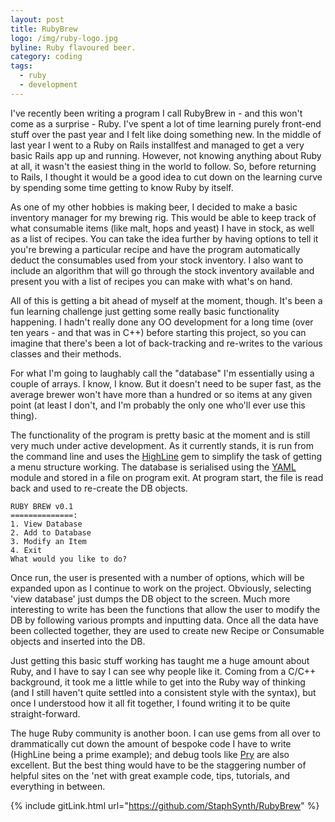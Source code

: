 ```yaml
---
layout: post
title: RubyBrew
logo: /img/ruby-logo.jpg
byline: Ruby flavoured beer.
category: coding
tags:
  - ruby
  - development
---
```


I've recently been writing a program I call RubyBrew in - and this won't come as a surprise - Ruby. I've spent a lot of time learning purely front-end stuff over the past year and I felt like doing something new. In the middle of last year I went to a Ruby on Rails installfest and managed to get a very basic Rails app up and running. However, not knowing anything about Ruby at all, it wasn't the easiest thing in the world to follow. So, before returning to Rails, I thought it would be a good idea to cut down on the learning curve by spending some time getting to know Ruby by itself.

As one of my other hobbies is making beer, I decided to make a basic inventory manager for my brewing rig. This would be able to keep track of what consumable items (like malt, hops and yeast) I have in stock, as well as a list of recipes. You can take the idea further by having options to tell it you're brewing a particular recipe and have the program automatically deduct the consumables used from your stock inventory. I also want to include an algorithm that will go through the stock inventory available and present you with a list of recipes you can make with what's on hand.

All of this is getting a bit ahead of myself at the moment, though. It's been a fun learning challenge just getting some really basic functionality happening. I hadn't really done any OO development for a long time (over ten years - and that was in C++) before starting this project, so you can imagine that there's been a lot of back-tracking and re-writes to the various classes and their methods.

For what I'm going to laughably call the "database" I'm essentially using a couple of arrays. I know, I know. But it doesn't need to be super fast, as the average brewer won't have more than a hundred or so items at any given point (at least I don't, and I'm probably the only one who'll ever use this thing).

The functionality of the program is pretty basic at the moment and is still very much under active development. As it currently stands, it is run from the command line and uses the [HighLine](https://github.com/JEG2/highline) gem to simplify the task of getting a menu structure working. The database is serialised using the [YAML](https://ruby-doc.org/stdlib-2.1.0/libdoc/yaml/rdoc/YAML.html) module and stored in a file on program exit. At program start, the file is read back and used to re-create the DB objects.

```
RUBY BREW v0.1
==============:
1. View Database
2. Add to Database
3. Modify an Item
4. Exit
What would you like to do?
```
Once run, the user is presented with a number of options, which will be expanded upon as I continue to work on the project. Obviously, selecting 'view database' just dumps the DB object to the screen. Much more interesting to write has been the functions that allow the user to modify the DB by following various prompts and inputting data. Once all the data have been collected together, they are used to create new Recipe or Consumable objects and inserted into the DB.

Just getting this basic stuff working has taught me a huge amount about Ruby, and I have to say I can see why people like it. Coming from a C/C++ background, it took me a little while to get into the Ruby way of thinking (and I still haven't quite settled into a consistent style with the syntax), but once I understood how it all fit together, I found writing it to be quite straight-forward.

The huge Ruby community is another boon. I can use gems from all over to drammatically cut down the amount of bespoke code I have to write (HighLine being a prime example); and debug tools like [Pry](https://github.com/pry/pry) are also excellent. But the best thing would have to be the staggering number of helpful sites on the 'net with great example code, tips, tutorials, and everything in between.

{% include gitLink.html url="https://github.com/StaphSynth/RubyBrew" %}
